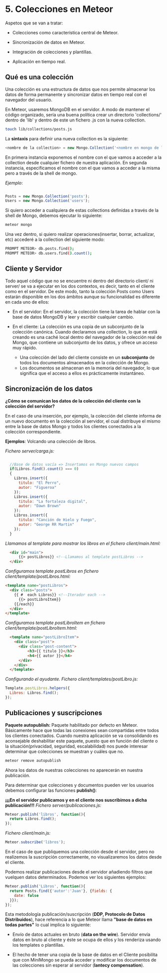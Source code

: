 # 5. Colecciones en Meteor

Aspetos que se van a tratar:

- Colecciones como característica central de Meteor.

- Sincronización de datos en Meteor.

- Integración de colecciones y plantillas.

- Aplicación en tiempo real.

## Qué es una colección

Una colección es una estructura de datos que nos permite almacenar los datos de forma permanente y sincronizar datos en tiempo real con el navegador del usuario.

En Meteor, usaremos MongoDB en el servidor. A modo de  mantener el código organizado, sería una buena política crear un directorio 'collections/' dentro de 'lib' y dentro de este un fichero .js con la nueva collection.

```bash
touch lib/collections/posts.js
```

La **sintaxis** para definir una nueva collection es la siguiente:

```JavaScript
<nombre de la collection> = new Mongo.Collection('<nombre en mongo de la collection>');
```

En primera instancia exponemos el nombre con el que vamos a acceder a la collection desde cualquier fichero de nuestra aplicación. En segunda instancia, especificamos el nombre con el que vamos a acceder a la misma pero a través de la shell de mongo.

*Ejemplo*:

```JavaScript

Posts = new Mongo.Collection('posts');
Users = new Mongo.Collection('users');

```

Si quiero acceder a cualquiera de estas collections definidas a través de la shell de Mongo, debemos ejecutar lo siguiente:

```bash
meteor mongo
```

Una vez dentro, si quiero realizar operaciones(insertar, borrar, actualizar, etc) accederé a la collection del siguiente modo:

```bash
PROMPT METEOR> db.posts.find();
PROMPT METEOR> db.users.find().count();
```

## Cliente y Servidor

Todo aquel código que no se encuentre ni dentro del directorio client/ ni server/ se va a ejecutar en los dos contextos, es decir, tanto en el cliente como en el servidor. De este modo, tanto la colección Posts como Users estarán disponible en los dos ámbitos aunque su funcionalidad es diferente en cada uno de ellos:

- En el servidor: En el servidor, la colección tiene la tarea de hablar con la base de datos MongoDB y leer y escribir cualquier cambio.

- En el cliente:  La colección es una copia de un subconjunto de la colección canónica. Cuando declaramos una collection, lo que se está creando es una caché local dentro del navegador de la colección real de Mongo, que contiene un subconjunto de los datos, y ofrece un acceso muy rápido.
  - Una colección del lado del cliente consiste en un **subconjunto** de todos los documentos almacenados en la colección de Mongo.
  - Los documentos se almacenan en la memoria del navegador, lo que significa que el acceso a ellos es prácticamente instantáneo.

## Sincronización de los datos

**¿Cómo se comunican los datos de la colección del cliente con la colección del servidor?**

En el caso de una inserción, por ejemplo, la colección del cliente informa de un nuevo documento en la colección al servidor, el cual distribuye el mismo entre la base de datos Mongo y todos los clientes conectados a la colección correspondiente.

**Ejemplos**: Volcando una colección de libros.

*Fichero server/carga.js:*

```javascript

  //Base de datos vacía => Insertamos en Mongo nuevos campos
  if(Libros.find().count() === 0)
  {
    Libros.insert({
      titulo: "El Perro",
      autor: "Figueroa"
    });
    Libros.insert({
      titulo: "La fortaleza digital",
      autor: "Dawn Brown"
    });
    Libros.insert({
      titulo: "Canción de Hielo y Fuego",
      autor: "George RR Martin"
    });
  }
```

*Llamamos al template para mostrar los libros en el fichero client/main.html:*

```html
  <div id="main">
      {{> postLibros}} <!--Llamamos al template postLibros -->
  </div>
```

*Configuramos template postLibros en fichero client/template/postLibros.html:*

```html
<template name="postLibros">
  <div class="posts">
    {{ #  each Libros}} <!--Iterador each -->
      {{> postLibroItem}}
    {{/each}}
  </div>
</template>
```

*Configuramos template postLibroItem en fichero client/template/postLibroItem.html:*

```html
  <template name="postLibroItem">
    <div class="post">
      <div class="post-content">
          <h3>{{ titulo }}</h3>
          <h4>{{ autor }}</h4>
      </div>
    </div>
  </template>
```

*Configurando el ayudante. Fichero client/templates/postLibro.js:*

```javascript
Template.postLibros.helpers({
  Libros: Libros.find();
});
```

## Publicaciones y suscripciones

**Paquete autopublish:** Paquete habilitado por defecto en Meteor. Básicamente hace que todas las conexiones sean compartidas entre todos los clientes conectados.
Cuando nuestra aplicación se va consolidando es aconsejable deshabilitar este paquete, puesto que en función del cliente o la situación(privacidad, seguridad, escalabilidad) nos puede interesar determinar que colecciones se muestran y cuáles que no.

```bash
meteor remove autopublish
```

Ahora los datos de nuestras colecciones no aparecerán en nuestra publicación.

Para determinar que colecciones y documentos pueden ver los usuarios debemos configurar las funciones **publish()**:

**¡¡¡En el servidor publicamos y en el cliente nos suscribimos a dicha publicación!!!**
*Fichero server/publicaciones.js:*

```javascript
Meteor.publish('libros', function(){
  return Libros.find();
});
```

*Fichero client/main.js:*

```javascript
Meteor.subscribe('libros');
```

En el caso de que publiquemos una colección desde el servidor, pero no realizemos la suscripción correctamente, no visualizaremos los datos desde el cliente.

Podemos realizar publicaciones desde el servidor añadiendo filtros que vuelquen datos determinados. Podemos ver los siguientes ejemplos:

```javascript
Meteor.publish('Libros', function(){
  return Posts.find({'autor':'Juan'}, {fields: {
    date: false
  }});
});
```

Esta metodología publicación/suscripción (**DDP, Protocolo de Datos Distribuidos**), hace referencia a lo que Meteor llama **"base de datos en todas partes"** lo cual implica lo siguiente:

- Envío de datos actuales en bruto (**data on the wire**). Servidor envía datos en bruto al cliente y éste se ocupa de ellos y los renderiza usando los templates o plantillas.

- El hecho de tener una copia de la base de datos en el Cliente posibilita que con MiniMongo se pueda acceder y modificar los documentos de las colecciones sin esperar al servidor (**lantecy compensation**).
